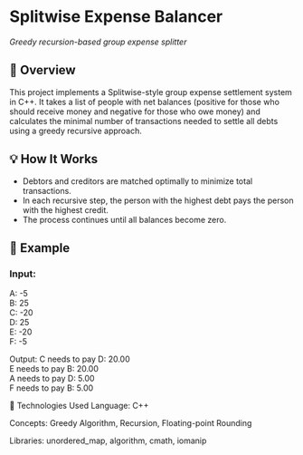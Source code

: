 # Splitwise Expense Balancer

*Greedy recursion-based group expense splitter*

## 📌 Overview

This project implements a Splitwise-style group expense settlement system in C++. It takes a list of people with net balances (positive for those who should receive money and negative for those who owe money) and calculates the minimal number of transactions needed to settle all debts using a greedy recursive approach.

## 💡 How It Works

- Debtors and creditors are matched optimally to minimize total transactions.
- In each recursive step, the person with the highest debt pays the person with the highest credit.
- The process continues until all balances become zero.

## 🧠 Example

### Input:
A: -5  
B: 25  
C: -20  
D: 25  
E: -20  
F: -5

Output:
C needs to pay D: 20.00  
E needs to pay B: 20.00  
A needs to pay D: 5.00  
F needs to pay B: 5.00

🔧 Technologies Used
Language: C++

Concepts: Greedy Algorithm, Recursion, Floating-point Rounding

Libraries: unordered_map, algorithm, cmath, iomanip
